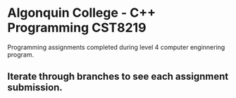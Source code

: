# Algonquin College - C++ Programming CST8219

Programming assignments completed during level 4 computer enginnering program.

## Iterate through branches to see each assignment submission.
